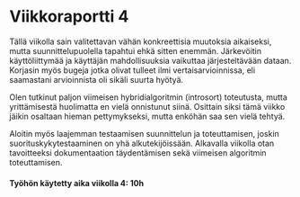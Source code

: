 # Viikkoraportti 4

Tällä viikolla sain valitettavan vähän konkreettisia muutoksia aikaiseksi, mutta suunnittelupuolella tapahtui ehkä sitten enemmän. Järkevöitin käyttöliittymää ja käyttäjän mahdollisuuksia vaikuttaa järjesteltävään dataan. Korjasin myös bugeja jotka olivat tulleet ilmi vertaisarvioinnissa, eli saamastani arvioinnista oli sikäli suurta hyötyä.

Olen tutkinut paljon viimeisen hybridialgoritmin (introsort) toteutusta, mutta yrittämisestä huolimatta en vielä onnistunut siinä. Osittain siksi tämä viikko jäikin osaltaan hieman pettymykseksi, mutta enköhän saa sen vielä tehtyä.

Aloitin myös laajemman testaamisen suunnittelun ja toteuttamisen, joskin suorituskykytestaaminen on yhä alkutekijöissään. Alkavalla viikolla otan tavoitteeksi dokumentaation täydentämisen sekä viimeisen algoritmin toteuttamisen. 


#### Työhön käytetty aika viikolla 4: 10h
